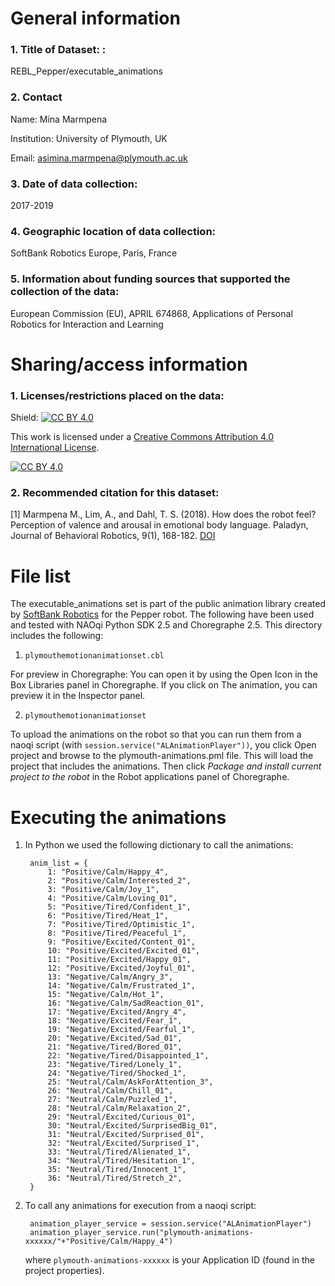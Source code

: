 
# General information

### 1. Title of Dataset: : 

REBL_Pepper/executable_animations



### 2. Contact

Name: Mina Marmpena	

Institution: University of Plymouth, UK

Email: asimina.marmpena@plymouth.ac.uk



### 3. Date of data collection: 
2017-2019



### 4. Geographic location of data collection: 

SoftBank Robotics Europe, Paris, France



### 5. Information about funding sources that supported the collection of the data: 

European Commission (EU), APRIL 674868, Applications of Personal Robotics for Interaction and Learning




# Sharing/access information

### 1. Licenses/restrictions placed on the data: 


Shield: [![CC BY 4.0][cc-by-shield]][cc-by]

This work is licensed under a
[Creative Commons Attribution 4.0 International License][cc-by].

[![CC BY 4.0][cc-by-image]][cc-by]

[cc-by]: http://creativecommons.org/licenses/by/4.0/
[cc-by-image]: https://i.creativecommons.org/l/by/4.0/88x31.png
[cc-by-shield]: https://img.shields.io/badge/License-CC%20BY%204.0-lightgrey.svg



### 2. Recommended citation for this dataset: 

<a id="1">[1]</a> 
Marmpena M., Lim, A., and Dahl, T. S. (2018). How does the robot feel? Perception of valence and
arousal in emotional body language. Paladyn, Journal of Behavioral Robotics, 9(1), 168-182.
[DOI](https://doi.org/10.1515/pjbr-2018-0012)




# File list
The executable_animations set is part of the public animation library created 
by [SoftBank Robotics](https://www.softbankrobotics.com) for the Pepper robot. 
The following have been used and tested with NAOqi Python SDK 2.5 and Choregraphe 2.5.
This directory includes the following:


1. ```plymouthemotionanimationset.cbl```
		
For preview in Choregraphe: You can open it by using the Open Icon 	in the Box 
Libraries panel in Choregraphe. If you click on The animation, you can preview 
it in the Inspector panel.


2. ```plymouthemotionanimationset```

To upload the animations on the robot so that you can run them from a naoqi 
script (with ```session.service("ALAnimationPlayer"))```,	you click Open project and 
browse to the plymouth-animations.pml file. This will load the project that 
includes the animations. Then click *Package and install current project to the 
robot* in the Robot applications panel of Choregraphe. 




# Executing the animations

1. In Python we used the following dictionary to call the animations:

		anim_list = {
			1: "Positive/Calm/Happy_4",	
			2: "Positive/Calm/Interested_2", 
			3: "Positive/Calm/Joy_1",	
			4: "Positive/Calm/Loving_01",	
			5: "Positive/Tired/Confident_1", 
			6: "Positive/Tired/Heat_1", 
			7: "Positive/Tired/Optimistic_1",	
			8: "Positive/Tired/Peaceful_1",	
			9: "Positive/Excited/Content_01", 
			10: "Positive/Excited/Excited_01",	
			11: "Positive/Excited/Happy_01",
			12: "Positive/Excited/Joyful_01", 
			13: "Negative/Calm/Angry_3",	
			14: "Negative/Calm/Frustrated_1",	
			15: "Negative/Calm/Hot_1",	
			16: "Negative/Calm/SadReaction_01",
			17: "Negative/Excited/Angry_4",	
			18: "Negative/Excited/Fear_1",	
			19: "Negative/Excited/Fearful_1",	
			20: "Negative/Excited/Sad_01",	
			21: "Negative/Tired/Bored_01",
			22: "Negative/Tired/Disappointed_1",	
			23: "Negative/Tired/Lonely_1",	
			24: "Negative/Tired/Shocked_1",	
			25: "Neutral/Calm/AskForAttention_3",	
			26: "Neutral/Calm/Chill_01",
			27: "Neutral/Calm/Puzzled_1",	
			28: "Neutral/Calm/Relaxation_2",	
			29: "Neutral/Excited/Curious_01",
			30: "Neutral/Excited/SurprisedBig_01",	
			31: "Neutral/Excited/Surprised_01",
			32: "Neutral/Excited/Surprised_1",	
			33: "Neutral/Tired/Alienated_1",	
			34: "Neutral/Tired/Hesitation_1",	
			35: "Neutral/Tired/Innocent_1",	
			36: "Neutral/Tired/Stretch_2",	
		}



2. To call any animations for execution from a naoqi script:

		animation_player_service = session.service("ALAnimationPlayer")
		animation_player_service.run("plymouth-animations-xxxxxx/"+"Positive/Calm/Happy_4")

	where ```plymouth-animations-xxxxxx``` is your Application ID (found in the project properties).



